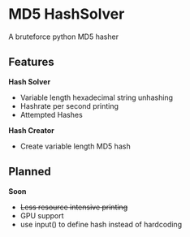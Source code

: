 # MD5 HashSolver
A bruteforce python MD5 hasher

## Features

 **Hash Solver**
 - Variable length hexadecimal string unhashing
 - Hashrate per second printing 
 - Attempted Hashes
 

**Hash Creator**
 - Create variable length MD5 hash 

 ## Planned  
 

 **Soon**

 - ~~Less resource intensive printing~~
 - GPU support
 - use input() to define hash instead of hardcoding

